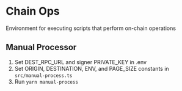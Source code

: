 # Chain Ops

Environment for executing scripts that perform on-chain operations

## Manual Processor

1) Set DEST_RPC_URL and signer PRIVATE_KEY in .env
2) Set ORIGIN, DESTINATION, ENV, and PAGE_SIZE constants in `src/manual-process.ts`
3) Run `yarn manual-process`
